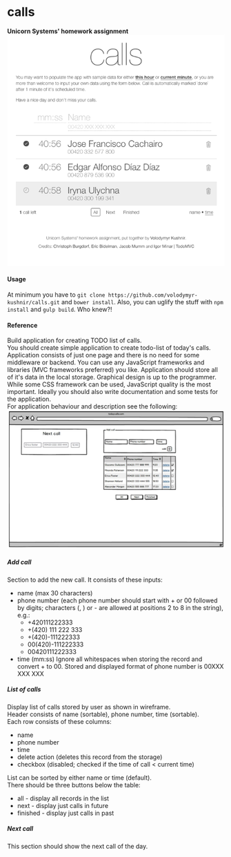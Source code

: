 # calls
**Unicorn Systems' homework assignment**
![Result](result.png)

#### Usage
At minimum you have to `git clone https://github.com/volodymyr-kushnir/calls.git` and `bower install`. Also, you can uglify the stuff with `npm install` and `gulp build`. Who knew?!  

#### Reference
Build application for creating TODO list of calls.  
You should create simple application to create todo-list of today's calls. Application consists of just one page and there is no need for some middleware or backend. You can use any JavaScript frameworks and libraries (MVC frameworks preferred) you like. Application should store all of it's data in the local storage. Graphical design is up to the programmer. While some CSS framework can be used, JavaScript quality is the most important. Ideally you should also write documentation and some tests for the application.  
For application behaviour and description see the following:
![Wireframe](wireframe.png)

##### Add call
Section to add the new call. It consists of these inputs:
* name ­(max 30 characters)
* phone number ­(each phone number should start with + or 00 followed by digits; characters (, ) or - are allowed at positions 2 to 8 in the string), e.g.:  
	* +420111222333
	* +(420) 111 222 333
	* +(420)­-111222333
	* 00(420)-111222333  
	* 00420111222333  
* time ­(mm:ss)
Ignore all whitespaces when storing the record and convert + to 00. Stored and displayed format of phone number is­ 00XXX XXX XXX

##### List of calls
Display list of calls stored by user as shown in wireframe.  
Header consists of name (sortable), phone number, time (sortable).  
Each row consists of these columns:  
* name
* phone number
* time
* delete action (deletes this record from the storage)
* checkbox (disabled; checked if the time of call < current time)  

List can be sorted by either name or time (default).  
There should be three buttons below the table:  
* all -­ display all records in the list
* next ­- display just calls in future
* finished -­ display just calls in past

##### Next call
This section should show the next call of the day.